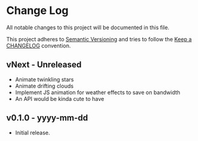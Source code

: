 # Change Log

All notable changes to this project will be documented in this file.

This project adheres to [Semantic Versioning](http://semver.org/) and tries to follow the [Keep a CHANGELOG](http://keepachangelog.com) convention.

## vNext - Unreleased

- Animate twinkling stars
- Animate drifting clouds
- Implement JS animation for weather effects to save on bandwidth
- An API would be kinda cute to have

## v0.1.0 - yyyy-mm-dd

- Initial release.
